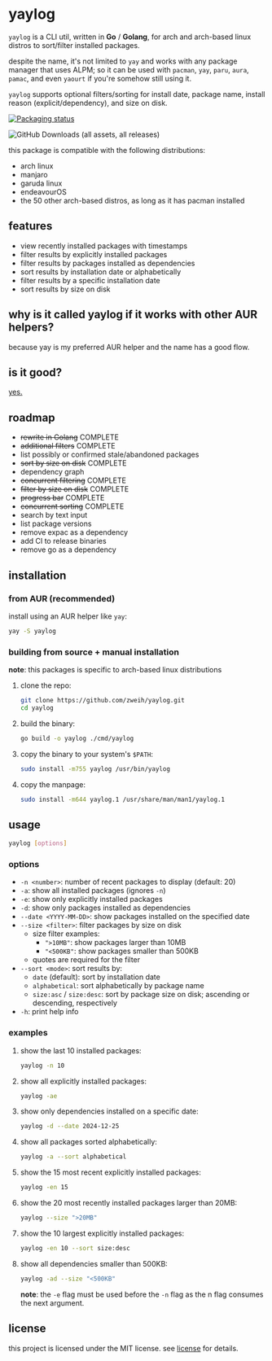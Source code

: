 # yaylog

`yaylog` is a CLI util, written in **Go** / **Golang**, for arch and arch-based linux distros to sort/filter installed packages.

despite the name, it's not limited to `yay` and works with any package manager that uses ALPM; so it can be used with `pacman`, `yay`, `paru`, `aura`, `pamac`, and even `yaourt` if you're somehow still using it.

`yaylog` supports optional filters/sorting for install date, package name, install reason (explicit/dependency), and size on disk.

[![Packaging status](https://repology.org/badge/vertical-allrepos/yaylog.svg)](https://repology.org/project/yaylog/versions)

![GitHub Downloads (all assets, all releases)](https://img.shields.io/github/downloads/Zweih/yaylog/total?style=for-the-badge&logo=archlinux&label=Downloads%20Since%202%2F4%2F2025&color=%20%231793d0)


this package is compatible with the following distributions:
 - arch linux
 - manjaro
 - garuda linux
 - endeavourOS
 - the 50 other arch-based distros, as long as it has pacman installed 

## features

- view recently installed packages with timestamps
- filter results by explicitly installed packages
- filter results by packages installed as dependencies
- sort results by installation date or alphabetically
- filter results by a specific installation date
- sort results by size on disk

## why is it called yaylog if it works with other AUR helpers?
because yay is my preferred AUR helper and the name has a good flow.

## is it good?
[yes.](https://news.ycombinator.com/item?id=3067434)

## roadmap

- ~~rewrite in Golang~~ COMPLETE
- ~~additional filters~~ COMPLETE
- list possibly or confirmed stale/abandoned packages
- ~~sort by size on disk~~ COMPLETE
- dependency graph
- ~~concurrent filtering~~ COMPLETE
- ~~filter by size on disk~~ COMPLETE
- ~~progress bar~~ COMPLETE
- ~~concurrent sorting~~ COMPLETE
- search by text input
- list package versions
- remove expac as a dependency
- add CI to release binaries
- remove go as a dependency

## installation

### from AUR (**recommended**)
install using an AUR helper like `yay`:
```bash
yay -S yaylog
```

### building from source + manual installation
**note**: this packages is specific to arch-based linux distributions

1. clone the repo:
   ```bash
   git clone https://github.com/zweih/yaylog.git
   cd yaylog
   ```
2. build the binary:
   ```bash
   go build -o yaylog ./cmd/yaylog
   ```
3. copy the binary to your system's `$PATH`:
   ```bash
   sudo install -m755 yaylog /usr/bin/yaylog
   ```
4. copy the manpage:
   ```bash
   sudo install -m644 yaylog.1 /usr/share/man/man1/yaylog.1
   ```

## usage

```bash
yaylog [options]
```

### options
- `-n <number>`: number of recent packages to display (default: 20)
- `-a`: show all installed packages (ignores `-n`)
- `-e`: show only explicitly installed packages
- `-d`: show only packages installed as dependencies
- `--date <YYYY-MM-DD>`: show packages installed on the specified date
- `--size <filter>`: filter packages by size on disk
   - size filter examples:
      - `">10MB"`: show packages larger than 10MB
      - `"<500KB"`: show packages smaller than 500KB
  - quotes are required for the filter
- `--sort <mode>`: sort results by:
  - `date` (default): sort by installation date
  - `alphabetical`: sort alphabetically by package name
  - `size:asc` / `size:desc`: sort by package size on disk; ascending or descending, respectively
- `-h`: print help info

### examples
1. show the last 10 installed packages:
   ```bash
   yaylog -n 10
   ```
2. show all explicitly installed packages:
   ```bash
   yaylog -ae
   ```
3. show only dependencies installed on a specific date:
   ```bash
   yaylog -d --date 2024-12-25
   ```
4. show all packages sorted alphabetically:
   ```bash
   yaylog -a --sort alphabetical
   ```
5. show the 15 most recent explicitly installed packages:
   ```bash
   yaylog -en 15
   ```
6. show the 20 most recently installed packages larger than 20MB:
   ```bash
   yaylog --size ">20MB"
   ```
7. show the 10 largest explicitly installed packages:
   ```bash
   yaylog -en 10 --sort size:desc
   ```
8. show all dependencies smaller than 500KB:
   ```bash
   yaylog -ad --size "<500KB"
   ```

   **note**: the `-e` flag must be used before the `-n` flag as the n flag consumes the next argument.

## license

this project is licensed under the MIT license. see [license](LICENSE) for details.
